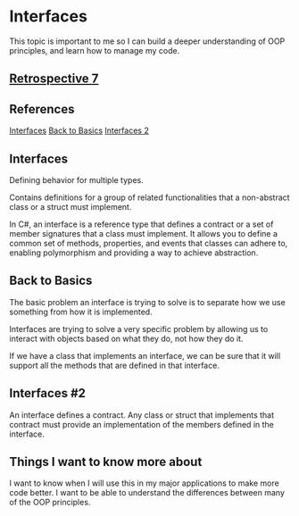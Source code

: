 # Interfaces

This topic is important to me so I can build a deeper understanding of OOP principles, and learn how to manage my code.

## [Retrospective 7](https://connerkt.github.io/Reading-Notes/401/Class07/Retro07)

## References

[Interfaces](https://docs.microsoft.com/en-us/dotnet/csharp/programming-guide/interfaces/)
[Back to Basics](https://simpleprogrammer.com/back-to-basics-what-is-an-interface/)
[Interfaces 2](https://docs.microsoft.com/en-us/dotnet/csharp/language-reference/keywords/interface)

## Interfaces

Defining behavior for multiple types.

Contains definitions for a group of related functionalities that a non-abstract class or a struct must implement.

In C#, an interface is a reference type that defines a contract or a set of member signatures that a class must implement. It allows you to define a common set of methods, properties, and events that classes can adhere to, enabling polymorphism and providing a way to achieve abstraction.

## Back to Basics

The basic problem an interface is trying to solve is to separate how we use something from how it is implemented.

Interfaces are trying to solve a very specific problem by allowing us to interact with objects based on what they do, not how they do it.

If we have a class that implements an interface, we can be sure that it will support all the methods that are defined in that interface.

## Interfaces #2

An interface defines a contract. Any class or struct that implements that contract must provide an implementation of the members defined in the interface. 

## Things I want to know more about

I want to know when I will use this in my major applications to make more code better.
I want to be able to understand the differences between many of the OOP principles.